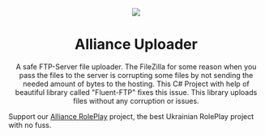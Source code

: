 <p align="center">
  <img src="https://github.com/J0nathan550/Alliance-Uploader/assets/88881607/9182234e-f986-4406-860e-db8d2ebf5085" />
</p>

<h1 align = "center"> Alliance Uploader </h1>

<p align="center">A safe FTP-Server file uploader. The FileZilla for some reason when you pass the files to the server is corrupting some files by not sending the needed amount of bytes to the hosting. This C# Project with help of beautiful library called "Fluent-FTP" fixes this issue. This library uploads files without any corruption or issues.</p>

Support our [Alliance RolePlay](https://t.me/+53617ASc4dg5ZWNi) project, the best Ukrainian RolePlay project with no fuss.
